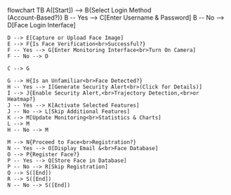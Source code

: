 flowchart TB
    A([Start]) --> B{Select Login Method<br>(Account-Based?)}
    B -- Yes --> C[Enter Username & Password]
    B -- No --> D[Face Login Interface]

    D --> E[Capture or Upload Face Image]
    E --> F{Is Face Verification<br>Successful?}
    F -- Yes --> G[Enter Monitoring Interface<br>Turn On Camera]
    F -- No --> D

    C --> G

    G --> H{Is an Unfamiliar<br>Face Detected?}
    H -- Yes --> I[Generate Security Alert<br>(Click for Details)]
    I --> J{Enable Security Alert,<br>Trajectory Detection,<br>or Heatmap?}
    J -- Yes --> K[Activate Selected Features]
    J -- No --> L[Skip Additional Features]
    K --> M[Update Monitoring<br>Statistics & Charts]
    L --> M
    H -- No --> M

    M --> N{Proceed to Face<br>Registration?}
    N -- Yes --> O[Display Email &<br>Face Database]
    O --> P{Register Face?}
    P -- Yes --> Q[Store Face in Database]
    P -- No --> R[Skip Registration]
    Q --> S([End])
    R --> S([End])
    N -- No --> S([End])

